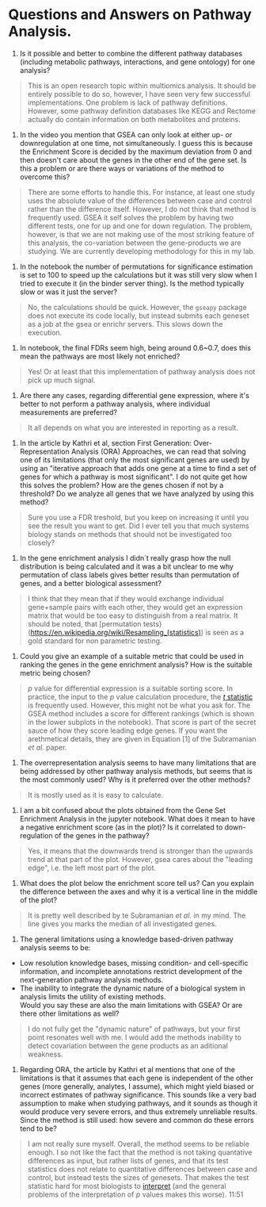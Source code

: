 # Questions and Answers on Pathway Analysis.

1. Is it possible and better to combine the different pathway databases (including metabolic pathways, interactions, and gene ontology) for one analysis?
  > This is an open research topic within multiomics analysis. It should be entirely possible to do so, however, I have seen very few successful implementations. One problem is lack of pathway definitions. However, some pathway definition databases like KEGG and Rectome actually do contain information on both metabolites and proteins.

1. In the video you mention that GSEA can only look at either up- or downregulation at one time, not simultaneously. I guess this is because the Enrichment Score is decided by the maximum deviation from 0 and then doesn't care about the genes in the other end of the gene set. Is this a problem or are there ways or variations of the method to overcome this?
  > There are some efforts to handle this. For instance, at least one study uses the absolute value of the differences between case and control rather than the difference itself. However, I do not think that method is frequently used. GSEA it self solves the problem by having two different tests, one for up and one for down regulation. The problem, however, is that we are not making use of the most striking feature of this analysis, the co-variation between the gene-products we are studying. We are currently developing methodology for this in my lab.

1. In the notebook the number of permutations for significance estimation is set to 100 to speed up the calculations but it was still very slow when I tried to execute it (in the binder server thing). Is the method typically slow or was it just the server?
 >  No, the calculations should be quick. However, the `gseapy` package does not execute its code locally, but instead submits each geneset as a job at the gsea or enrichr servers. This slows down the execution.


1. In notebook, the final FDRs seem high, being around 0.6~0.7, does this mean the pathways are most likely not enriched?
> Yes! Or at least that this implementation of pathway analysis does not pick up much signal.

1. Are there any cases, regarding differential gene expression, where it's better to not perform a pathway analysis, where individual measurements are preferred?
  > It all depends on what you are interested in reporting as a result.  

1. In the article by Kathri et al, section First Generation: Over-Representation Analysis (ORA) Approaches, we can read that solving one of its limitations (that only the most significant genes are used) by using an "iterative approach that adds one gene at a time to find a set of genes for which a pathway is most significant". I do not quite get how this solves the problem? How are the genes chosen if not by a threshold? Do we analyze all genes that we have analyzed by using this method?
  > Sure you use a FDR treshold, but you keep on increasing it until you see the result you want to get. Did I ever tell you that much systems biology stands on methods that should not be investigated too closely?

1. In the gene enrichment analysis I didn´t really grasp how the null distribution is being calculated and it was a bit unclear to me why permutation of class labels gives better results than permutation of genes, and a better biological assessment?
  > I think that they mean that if they would exchange individual gene+sample pairs with each other, they would get an expression matrix that would be too easy to distinguish from a real matrix. It should be noted, that [permutation tests}(https://en.wikipedia.org/wiki/Resampling_(statistics))  is seen as a gold standard for non parametric testing.

1. Could you give an example of a suitable metric that could be used in ranking the genes in the gene enrichment analysis? How is the suitable metric being chosen?
  > *p* value for differential expression is a suitable sorting score. In practice, the input to the *p* value calculation procedure, the [*t* statistic](https://en.wikipedia.org/wiki/Student%27s_t-test#Equal_sample_sizes,_equal_variance) is frequently used. However, this might not be what you ask for. The GSEA method includes a score for different rankings (which is shown in the lower subplots in the notebook). That score is part of the secret sauce of how they score leading edge genes. If you want the arethmetical details, they are given in Equation \[1\] of the Subramanian *et al.* paper.

1. The overrepresentation analysis seems to have many limitations that are being addressed by other pathway analysis methods, but seems that is the most commonly used? Why is it preferred over the other methods?
  > It is mostly used as it is easy to calculate.

1. I am a bit confused about the plots obtained from the Gene Set Enrichment Analysis in the jupyter notebook. What does it mean to have a negative enrichment score (as in the plot)? Is it correlated to down-regulation of the genes in the pathway?
  > Yes, it means that the downwards trend is stronger than the upwards trend at that part of the plot. However, gsea cares about the "leading edge", i.e. the left most part of the plot.

1. What does the plot below the enrichment score tell us? Can you explain the difference between the axes and why it is a vertical line in the middle of the plot?
  > It is pretty well described by te Subramanian *et al.* in my mind. The line gives you marks the median of all investigated genes.

1. The general limitations using a knowledge based-driven pathway analysis seems to be:
  - Low resolution knowledge bases, missing condition- and cell-specific information, and incomplete annotations restrict development of the next-generation pathway analysis methods.
  - The inability to integrate the dynamic nature of a biological system in analysis limits the utility of existing methods.  
Would you say these are also the main limitations with GSEA? Or are there other limitations as well?
  > I do not fully get the "dynamic nature" of pathways, but your first point resonates well with me. I would add the methods inability to detect covariation between the gene products as an aditional weakness.

1. Regarding ORA, the article by Kathri et al mentions that one of the limitations is that it assumes that each gene is independent of the other genes (more generally, analytes, I assume), which might yield biased or incorrect estimates of pathway significance. This sounds like a very bad assumption to make when studying pathways, and it sounds as though it would produce very severe errors, and thus extremely unreliable results. Since the method is still used: how severe and common do these errors tend to be?
  > I am not really sure myself. Overall, the method seems to be reliable enough. I so not like the fact that the method is not taking quantative differences as input, but rather lists of genes, and that its test statistics does not relate to quantitative differences between case and control, but instead tests the sizes of genesets. That makes the test statistic hard for most biologists to [interpret](https://academic.oup.com/bioinformatics/article/23/8/980/198511) (and the general problems of the interpretation of *p* values makes this worse).
11:51
